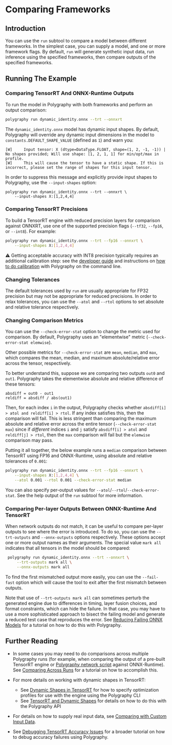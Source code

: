 # Comparing Frameworks
## Introduction
You can use the `run` subtool to compare a model between different frameworks.
In the simplest case, you can supply a model, and one or more framework flags.
By default, `run` will generate synthetic input data, run inference using the
specified frameworks, then compare outputs of the specified frameworks.

## Running The Example

### Comparing TensorRT And ONNX-Runtime Outputs

To run the model in Polygraphy with both frameworks and perform an output
comparison:

```bash
polygraphy run dynamic_identity.onnx --trt --onnxrt
```

The `dynamic_identity.onnx` model has dynamic input shapes. By default,
Polygraphy will override any dynamic input dimensions in the model to
`constants.DEFAULT_SHAPE_VALUE` (defined as `1`) and warn you:

<!-- Polygraphy Test: Ignore Start -->
```
[W]     Input tensor: X (dtype=DataType.FLOAT, shape=(1, 2, -1, -1)) | No shapes provided; Will use shape: [1, 2, 1, 1] for min/opt/max in profile.
[W]     This will cause the tensor to have a static shape. If this is incorrect, please set the range of shapes for this input tensor.
```
<!-- Polygraphy Test: Ignore End -->

In order to suppress this message and explicitly provide input shapes to
Polygraphy, use the `--input-shapes` option:

```
polygraphy run dynamic_identity.onnx --trt --onnxrt \
    --input-shapes X:[1,2,4,4]
```

### Comparing TensorRT Precisions

To build a TensorRT engine with reduced precision layers for comparison against
ONNXRT, use one of the supported precision flags (`--tf32`, `--fp16`, or
`--int8`). For example:

```bash
polygraphy run dynamic_identity.onnx --trt --fp16 --onnxrt \
    --input-shapes X:[1,2,4,4]
```

>>>
:warning: Getting acceptable accuracy with INT8 precision typically requires an additional calibration step:
see the [developer guide](https://docs.nvidia.com/deeplearning/tensorrt/developer-guide/index.html#working-with-int8)
and instructions on [how to do calibration](/examples/cli/convert/01_int8_calibration_in_tensorrt)
with Polygraphy on the command line.
>>>

### Changing Tolerances

The default tolerances used by `run` are usually appropriate for FP32 precision
but may not be appropriate for reduced precisions. In order to relax tolerances,
you can use the `--atol` and `--rtol` options to set absolute and relative
tolerance respectively.

### Changing Comparison Metrics

You can use the `--check-error-stat` option to change the metric used for
comparison. By default, Polygraphy uses an "elementwise" metric
(`--check-error-stat elemwise`).

Other possible metrics for `--check-error-stat` are `mean`, `median`, and `max`, which
compares the mean, median, and maximum absolute/relative error across the tensor, respectively.

To better understand this, suppose we are
comparing two outputs `out0` and `out1`. Polygraphy takes
the elementwise absolute and relative difference of these tensors:

<!-- Polygraphy Test: Ignore Start -->
```
absdiff = out0 - out1
reldiff = absdiff / abs(out1)
```
<!-- Polygraphy Test: Ignore End -->

Then, for each index `i` in the output, Polygraphy checks whether
`absdiff[i] > atol and reldiff[i] > rtol`. If any index  satisfies this,
then the comparison will fail.  This is less stringent than comparing the maximum
absolute and relative error across the entire tensor (`--check-error-stat max`) since if
*different* indices `i` and `j` satisfy `absdiff[i] > atol` and `reldiff[j] > rtol`,
then the `max` comparison will fail but the `elemwise` comparison may
pass.

Putting it all together, the below example runs a `median` comparison between
TensorRT using FP16 and ONNX-Runtime, using absolute and relative tolerances of `0.001`:

```bash
polygraphy run dynamic_identity.onnx --trt --fp16 --onnxrt \
    --input-shapes X:[1,2,4,4] \
    --atol 0.001 --rtol 0.001 --check-error-stat median
```

>>>
You can also specify per-output values for `--atol`/`--rtol`/`--check-error-stat`.
See the help output of the `run` subtool for more information.
>>>

### Comparing Per-layer Outputs Between ONNX-Runtime And TensorRT

When network outputs do not match, it can be useful to compare per-layer outputs
to see where the error is introduced. To do so, you can use the `--trt-outputs`
and `--onnx-outputs` options respectively. These options accept one or more
output names as their arguments. The special value `mark all` indicates that all
tensors in the model should be compared:

```bash
 polygraphy run dynamic_identity.onnx --trt --onnxrt \
     --trt-outputs mark all \
     --onnx-outputs mark all
```

To find the first mismatched output more easily, you can use the `--fail-fast`
option which will cause the tool to exit after the first mismatch between
outputs.

Note that use of `--trt-outputs mark all` can sometimes perturb the generated
engine due to differences in timing, layer fusion choices, and format
constraints, which can hide the failure.  In that case, you may have to use a
more sophisticated approach to bisect the failing model and generate a reduced
test case that reproduces the error. See [Reducing Failing ONNX
Models](/examples/cli/debug/02_reducing_failing_onnx_models) for a tutorial on
how to do this with Polygraphy.

## Further Reading

* In some cases you may need to do comparisons across multiple Polygraphy runs
  (for example, when comparing the output of a pre-built TensorRT engine or
  [Polygraphy network script](/examples/cli/run/04_defining_a_tensorrt_network_or_config_manually)
  against ONNX-Runtime). See [Comparing Across Runs](/examples/cli/run/02_comparing_across_runs) for a tutorial on how to
  accomplish this.

* For more details on working with dynamic shapes in TensorRT:
  * See [Dynamic Shapes in TensorRT](/examples/cli/convert/03_dynamic_shapes_in_tensorrt/) for how to specify
    optimization profiles for use with the engine using the Polygraphy CLI
  * See [TensorRT and Dynamic Shapes](/examples/api/07_tensorrt_and_dynamic_shapes/) for details on
    how to do this with the Polygraphy API

* For details on how to supply real input data, see [Comparing with Custom Input Data](../05_comparing_with_custom_input_data/).

* See [Debugging TensorRT Accuracy Issues](/how-to/debug_accuracy.md) for a broader tutorial on how to debug accuracy failures using Polygraphy.
